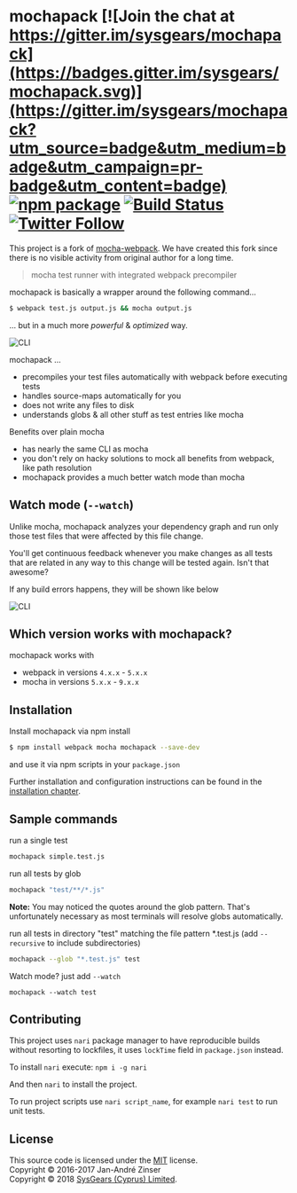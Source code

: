 # mochapack [![Join the chat at https://gitter.im/sysgears/mochapack](https://badges.gitter.im/sysgears/mochapack.svg)](https://gitter.im/sysgears/mochapack?utm_source=badge&utm_medium=badge&utm_campaign=pr-badge&utm_content=badge) [![npm package][npm-badge]][npm] [![Build Status][build-badge]][build]  [![Twitter Follow](https://img.shields.io/twitter/follow/sysgears.svg?style=social)](https://twitter.com/sysgears)

This project is a fork of [mocha-webpack](https://github.com/zinserjan/mocha-webpack). We have created this fork since there is no visible activity from original author for a long time.

> mocha test runner with integrated webpack precompiler

mochapack is basically a wrapper around the following command...

```bash
$ webpack test.js output.js && mocha output.js
```

... but in a much more _powerful_ & _optimized_ way.

![CLI](./docs/media/cli-test-success.png)

mochapack ...

- precompiles your test files automatically with webpack before executing tests
- handles source-maps automatically for you
- does not write any files to disk
- understands globs & all other stuff as test entries like mocha

Benefits over plain mocha

- has nearly the same CLI as mocha
- you don't rely on hacky solutions to mock all benefits from webpack, like path resolution
- mochapack provides a much better watch mode than mocha

## Watch mode (`--watch`)

Unlike mocha, mochapack analyzes your dependency graph and run only those test files that were affected by this file change.

You'll get continuous feedback whenever you make changes as all tests that are related in any way to this change will be tested again. Isn't that awesome?

If any build errors happens, they will be shown like below

![CLI](./docs/media/cli-compile-failed.png)

## Which version works with mochapack?

mochapack works with

- webpack in versions `4.x.x` - `5.x.x`
- mocha in versions `5.x.x` - `9.x.x`

## Installation

Install mochapack via npm install

```bash
$ npm install webpack mocha mochapack --save-dev
```

and use it via npm scripts in your `package.json`

Further installation and configuration instructions can be found in the [installation chapter](./docs/installation/setup.md).

## Sample commands

run a single test

```bash
mochapack simple.test.js
```

run all tests by glob

```bash
mochapack "test/**/*.js"
```

**Note:** You may noticed the quotes around the glob pattern. That's unfortunately necessary as most terminals will resolve globs automatically.

run all tests in directory "test" matching the file pattern \*.test.js (add `--recursive` to include subdirectories)

```bash
mochapack --glob "*.test.js" test
```

Watch mode? just add `--watch`

```
mochapack --watch test
```

## Contributing

This project uses `nari` package manager to have reproducible builds without resorting to lockfiles, it uses `lockTime` field in `package.json` instead.

To install `nari` execute:
`npm i -g nari`

And then `nari` to install the project.

To run project scripts use `nari script_name`, for example `nari test` to run unit tests.

## License

This source code is licensed under the [MIT] license.<br/>
Copyright &copy; 2016-2017 Jan-André Zinser<br/>
Copyright &copy; 2018 [SysGears (Cyprus) Limited].

[build-badge]: https://github.com/sysgears/mochapack/actions/workflows/build-and-test.yml/badge.svg
[build]: https://github.com/sysgears/mochapack/actions/workflows/build-and-test.yml
[npm-badge]: https://img.shields.io/npm/v/mochapack.svg?style=flat-square
[npm]: https://www.npmjs.org/package/mochapack
[codecov-badge]: https://codecov.io/gh/sysgears/mochapack/branch/master/graph/badge.svg
[codecov]: https://codecov.io/gh/sysgears/mochapack
[sysgears (cyprus) limited]: https://sysgears.com
[mit]: LICENSE.md
